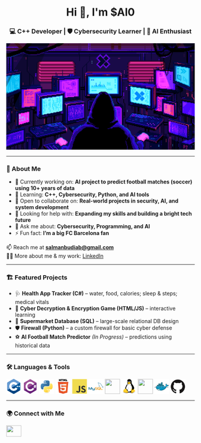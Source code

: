 <h1 align="center">Hi 👋, I'm $Al0</h1>
<h3 align="center">💻 C++ Developer | 🛡️ Cybersecurity Learner | 🤖 AI Enthusiast</h3>

<p align="center">
  <img src="https://raw.githubusercontent.com/salo-404/salo-404/9cbe80a9e0ef0f4452866aa0d009227d919852aa/pixel-jeff-matrix-s.gif" alt="Matrix Hacker GIF" width="600"/>
</p>


---

### 🚀 About Me
- 🔭 Currently working on: **AI project to predict football matches (soccer) using 10+ years of data**  
- 🌱 Learning: **C++, Cybersecurity, Python, and AI tools**  
- 👯 Open to collaborate on: **Real-world projects in security, AI, and system development**  
- 🤝 Looking for help with: **Expanding my skills and building a bright tech future**  
- 💬 Ask me about: **Cybersecurity, Programming, and AI**  
- ⚡ Fun fact: **I’m a big FC Barcelona fan**  

📫 Reach me at **salmanbudiab@gmail.com**  
👨‍💻 More about me & my work: [LinkedIn](https://www.linkedin.com/in/salman-b-114831352/)  

---

### 🏗️ Featured Projects  
- 🩺 **Health App Tracker (C#)** – water, food, calories; sleep & steps; medical vitals  
- 🔐 **Cyber Decryption & Encryption Game (HTML/JS)** – interactive learning  
- 🏪 **Supermarket Database (SQL)** – large-scale relational DB design  
- 🛡️ **Firewall (Python)** – a custom firewall for basic cyber defense  
- ⚽ **AI Football Match Predictor** *(In Progress)* – predictions using historical data  

---

### 🛠️ Languages & Tools  
<p align="left">
  <img src="https://raw.githubusercontent.com/devicons/devicon/master/icons/cplusplus/cplusplus-original.svg" width="40" height="40" />  
  <img src="https://raw.githubusercontent.com/devicons/devicon/master/icons/csharp/csharp-original.svg" width="40" height="40" />  
  <img src="https://raw.githubusercontent.com/devicons/devicon/master/icons/python/python-original.svg" width="40" height="40" />  
  <img src="https://raw.githubusercontent.com/devicons/devicon/master/icons/html5/html5-original-wordmark.svg" width="40" height="40" />  
  <img src="https://raw.githubusercontent.com/devicons/devicon/master/icons/javascript/javascript-original.svg" width="40" height="40" />  
  <img src="https://raw.githubusercontent.com/devicons/devicon/master/icons/mysql/mysql-original-wordmark.svg" width="40" height="40" />  
  <img src="https://www.svgrepo.com/show/303229/microsoft-sql-server-logo.svg" width="40" height="40" />  
  <img src="https://raw.githubusercontent.com/devicons/devicon/master/icons/linux/linux-original.svg" width="40" height="40" />  
  <img src="https://git-scm.com/images/logos/downloads/Git-Icon-1788C.png" width="40" height="40" />  
  <img src="https://raw.githubusercontent.com/devicons/devicon/master/icons/docker/docker-original.svg" width="40" height="40" />  
  <img src="https://raw.githubusercontent.com/devicons/devicon/master/icons/github/github-original.svg" width="40" height="40" />
</p>

---

### 🌍 Connect with Me
<p align="left">
  <a href="https://www.linkedin.com/in/salman-b-114831352/" target="_blank">
    <img align="center" src="https://raw.githubusercontent.com/rahuldkjain/github-profile-readme-generator/master/src/images/icons/Social/linked-in-alt.svg" height="30" width="40" />
  </a>
</p>
